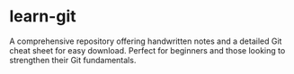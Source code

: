 # learn-git
 A comprehensive repository offering handwritten notes and a detailed Git cheat sheet for easy download. Perfect for beginners and those looking to strengthen their Git fundamentals.
